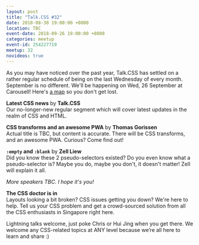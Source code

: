 ```yaml
---
layout: post
title: "Talk.CSS #32"
date: 2018-08-30 19:00:00 +0800
location: TBC
event-date: 2018-09-26 19:00:00 +0800
categories: meetup
event-id: 254227719
meetup: 32
novideos: true
---
```

As you may have noticed over the past year, Talk.CSS has settled on a rather regular schedule of being on the last Wednesday of every month. September is no different. We'll be happening on Wed, 26 September at Carousell! Here's [a map](https://www.google.com/maps/place/Carousell+HQ/@1.2744542,103.8406535,17z/data=!3m1!4b1!4m5!3m4!1s0x31da196b6f68580d:0xddd637959917d907!8m2!3d1.2744488!4d103.8428422) so you don't get lost.

**Latest CSS news** by **Talk.CSS**  
Our no-longer-new regular segment which will cover latest updates in the realm of CSS and HTML.

**CSS transforms and an awesome PWA** by **Thomas Gorissen**  
Actual title is TBC, but content is accurate. There will be CSS transforms, and an awesome PWA. Curious? Come find out!

**`:empty` and `:blank`** by **Zell Liew**  
Did you know these 2 pseudo-selectors existed? Do you even know what a pseudo-selector is? Maybe you do, maybe you don't, it doesn't matter! Zell will explain it all.

*More speakers TBC. I hope it's you!*

**The CSS doctor is in**  
Layouts looking a bit broken? CSS issues getting you down? We're here to help. Tell us your CSS problem and get a crowd-sourced solution from all the CSS enthusiasts in Singapore right here.

Lightning talks welcome, just poke Chris or Hui Jing when you get there. We welcome any CSS-related topics at ANY level because we’re all here to learn and share :)
